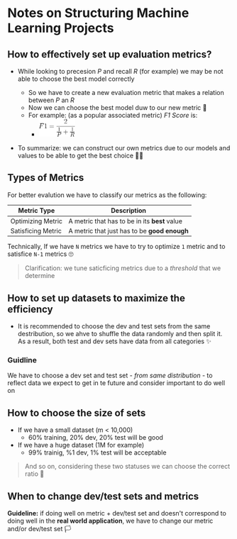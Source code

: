 # Notes on Structuring Machine Learning Projects

## How to effectively set up evaluation metrics?
* While looking to precesion _P_ and recall _R_ (for example) we may be not able to choose the best model correctly
  * So we have to create a new evaluation metric that makes a relation between _P_ an _R_
  * Now we can choose the best model duw to our new metric 🐣
  * For example: (as a popular associated metric) _F1 Score_ is:
    * <img src="../res/formulas/F1.png" height="40"  />

* To summarize: we can construct our own metrics due to our models and values to be able to get the best choice 👩‍🏫

## Types of Metrics

For better evalution we have to classify our metrics as the following:


| Metric Type        | Description                                    |
| ------------------ | ---------------------------------------------- |
| Optimizing Metric  |  A metric that has to be in its **best** value |
| Satisficing Metric |  A metric that just has to be **good enough**  |

Technically, If we have `N` metrics we have to try to optimize `1` metric and to satisfice  `N-1` metrics 🙄

> Clarification: we tune saticficing metrics due to a _threshold_ that we determine

## How to set up datasets to maximize the efficiency
* It is recommended to choose the dev and test sets from the same destribution, so we ahve to shuffle the data randomly and then split it. As a result, both test and dev sets have data from all categories ✨  

### Guidline
We have to choose a dev set and test set - _from same distribution_ - to reflect data we expect to get in te future and consider important to do well on

## How to choose the size of sets
* If we have a small dataset (m < 10,000)
  * 60% training, 20% dev, 20% test will be good 
* If we have a huge dataset (1M for example)
  * 99% trainig, %1 dev, 1% test will be acceptable 
> And so on, considering these two statuses we can choose the correct ratio 👮‍

## When to change dev/test sets and metrics
**Guideline:** if doing well on metric + dev/test set and doesn't correspond to doing well in the **real world application**, we have to change our metric and/or dev/test set 🏳